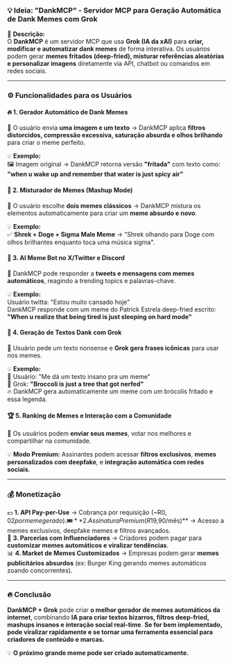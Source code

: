 ### **💡 Ideia: "DankMCP" - Servidor MCP para Geração Automática de Dank Memes com Grok**  

🚀 **Descrição:**  
O **DankMCP** é um servidor MCP que usa **Grok (IA da xAI)** para **criar, modificar e automatizar dank memes** de forma interativa. Os usuários podem gerar **memes fritados (deep-fried), misturar referências aleatórias e personalizar imagens** diretamente via API, chatbot ou comandos em redes sociais.  

---

### **⚙️ Funcionalidades para os Usuários**
#### 🔥 **1. Gerador Automático de Dank Memes**  
📌 O usuário envia **uma imagem e um texto** → DankMCP aplica **filtros distorcidos, compressão excessiva, saturação absurda e olhos brilhando** para criar o meme perfeito.  

💡 **Exemplo:**  
🖼️ Imagem original → DankMCP retorna versão **"fritada"** com texto como:  
**"when u wake up and remember that water is just spicy air"**  

#### 🎲 **2. Misturador de Memes (Mashup Mode)**  
📌 O usuário escolhe **dois memes clássicos** → DankMCP mistura os elementos automaticamente para criar um **meme absurdo e novo**.  

💡 **Exemplo:**  
✅ **Shrek + Doge + Sigma Male Meme** → "Shrek olhando para Doge com olhos brilhantes enquanto toca uma música sigma".  

#### 🤖 **3. AI Meme Bot no X/Twitter e Discord**  
📌 DankMCP pode responder a **tweets e mensagens com memes automáticos**, reagindo a trending topics e palavras-chave.  

💡 **Exemplo:**  
Usuário twitta: "Estou muito cansado hoje"  
DankMCP responde com um meme do Patrick Estrela deep-fried escrito:  
**"When u realize that being tired is just sleeping on hard mode"**  

#### 🧠 **4. Geração de Textos Dank com Grok**  
📌 Usuário pede um texto nonsense e **Grok gera frases icônicas** para usar nos memes.  

💡 **Exemplo:**  
👤 Usuário: "Me dá um texto insano pra um meme"  
🤖 Grok: **"Broccoli is just a tree that got nerfed"**  
🔥 DankMCP gera automaticamente um meme com um brócolis fritado e essa legenda.  

#### 🏆 **5. Ranking de Memes e Interação com a Comunidade**  
📌 Os usuários podem **enviar seus memes**, votar nos melhores e compartilhar na comunidade.  

💡 **Modo Premium:** Assinantes podem acessar **filtros exclusivos**, **memes personalizados com deepfake**, e **integração automática com redes sociais**.  

---

### **💰 Monetização**
💵 **1. API Pay-per-Use** → Cobrança por requisição (~R$0,02 por meme gerado).  
🎟️ **2. Assinatura Premium (R$19,90/mês)** → Acesso a memes exclusivos, deepfake memes e filtros avançados.  
🎯 **3. Parcerias com Influenciadores** → Criadores podem pagar para **customizar memes automáticos e viralizar tendências**.  
📊 **4. Market de Memes Customizados** → Empresas podem gerar **memes publicitários absurdos** (ex: Burger King gerando memes automáticos zoando concorrentes).  

---

### **🔥 Conclusão**
**DankMCP + Grok** pode criar **o melhor gerador de memes automáticos da internet**, combinando **IA para criar textos bizarros, filtros deep-fried, mashups insanos e interação social real-time**. **Se for bem implementado, pode viralizar rapidamente e se tornar uma ferramenta essencial para criadores de conteúdo e marcas.**  

💡 **O próximo grande meme pode ser criado automaticamente.**

